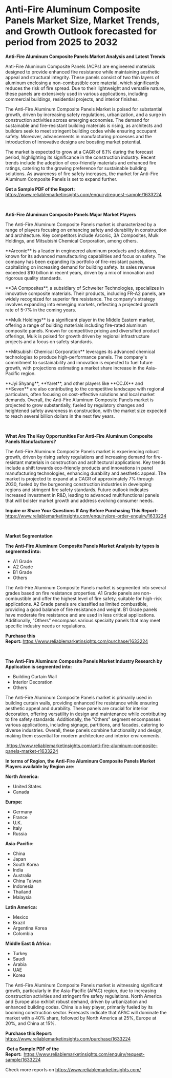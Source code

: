 <p><h1>Anti-Fire Aluminum Composite Panels Market Size, Market Trends, and Growth Outlook forecasted for period from 2025 to 2032</h1></p><p><strong>Anti-Fire Aluminum Composite Panels Market Analysis and Latest Trends</strong></p>
<p><p>Anti-Fire Aluminum Composite Panels (ACPs) are engineered materials designed to provide enhanced fire resistance while maintaining aesthetic appeal and structural integrity. These panels consist of two thin layers of aluminum enclosing a non-combustible core material, which significantly reduces the risk of fire spread. Due to their lightweight and versatile nature, these panels are extensively used in various applications, including commercial buildings, residential projects, and interior finishes.</p><p>The Anti-Fire Aluminum Composite Panels Market is poised for substantial growth, driven by increasing safety regulations, urbanization, and a surge in construction activities across emerging economies. The demand for sustainable and fire-resistant building materials is rising, as architects and builders seek to meet stringent building codes while ensuring occupant safety. Moreover, advancements in manufacturing processes and the introduction of innovative designs are boosting market potential. </p><p>The market is expected to grow at a CAGR of 6.1% during the forecast period, highlighting its significance in the construction industry. Recent trends include the adoption of eco-friendly materials and enhanced fire ratings, catering to the growing preference for sustainable building solutions. As awareness of fire safety increases, the market for Anti-Fire Aluminum Composite Panels is set to expand further.</p></p>
<p><strong>Get a Sample PDF of the Report:&nbsp;</strong> <a href="https://www.reliablemarketinsights.com/enquiry/request-sample/1633224?utm_campaign=3577&utm_medium=2&utm_source=Github&utm_content=ia&utm_term=29032025&utm_id=anti-fire-aluminum-composite-panels">https://www.reliablemarketinsights.com/enquiry/request-sample/1633224</a></p>
<p>&nbsp;</p>
<p><strong>Anti-Fire Aluminum Composite Panels Major Market Players</strong></p>
<p><p>The Anti-Fire Aluminum Composite Panels market is characterized by a range of players focusing on enhancing safety and durability in construction and architecture. Key competitors include Arconic, 3A Composites, Mulk Holdings, and Mitsubishi Chemical Corporation, among others.</p><p>**Arconic** is a leader in engineered aluminum products and solutions, known for its advanced manufacturing capabilities and focus on safety. The company has been expanding its portfolio of fire-resistant panels, capitalizing on increasing demand for building safety. Its sales revenue exceeded $10 billion in recent years, driven by a mix of innovation and rigorous quality standards.</p><p>**3A Composites**, a subsidiary of Schweiter Technologies, specializes in innovative composite materials. Their products, including FR-A2 panels, are widely recognized for superior fire resistance. The company's strategy involves expanding into emerging markets, reflecting a projected growth rate of 5-7% in the coming years.</p><p>**Mulk Holdings** is a significant player in the Middle Eastern market, offering a range of building materials including fire-rated aluminum composite panels. Known for competitive pricing and diversified product offerings, Mulk is poised for growth driven by regional infrastructure projects and a focus on safety standards.</p><p>**Mitsubishi Chemical Corporation** leverages its advanced chemical technologies to produce high-performance panels. The company's commitment to sustainability and innovation is expected to fuel future growth, with projections estimating a market share increase in the Asia-Pacific region.</p><p>**Jyi Shyang**, **Yaret**, and other players like **CCJX** and **Seven** are also contributing to the competitive landscape with regional particulars, often focusing on cost-effective solutions and local market demands. Overall, the Anti-Fire Aluminum Composite Panels market is projected to grow substantially, fueled by regulatory changes and heightened safety awareness in construction, with the market size expected to reach several billion dollars in the next few years.</p></p>
<p>&nbsp;</p>
<p><strong>What Are The Key Opportunities For Anti-Fire Aluminum Composite Panels Manufacturers?</strong></p>
<p><p>The Anti-Fire Aluminum Composite Panels market is experiencing robust growth, driven by rising safety regulations and increasing demand for fire-resistant materials in construction and architectural applications. Key trends include a shift towards eco-friendly products and innovations in panel manufacturing technologies, enhancing durability and aesthetic appeal. The market is projected to expand at a CAGR of approximately 7% through 2030, fueled by the burgeoning construction industries in developing regions and stringent fire safety standards. Future outlook indicates increased investment in R&D, leading to advanced multifunctional panels that will bolster market growth and address evolving consumer needs.</p></p>
<p><strong>Inquire or Share Your Questions If Any Before Purchasing This Report:</strong> <a href="https://www.reliablemarketinsights.com/enquiry/pre-order-enquiry/1633224?utm_campaign=3577&utm_medium=2&utm_source=Github&utm_content=ia&utm_term=29032025&utm_id=anti-fire-aluminum-composite-panels">https://www.reliablemarketinsights.com/enquiry/pre-order-enquiry/1633224</a></p>
<p>&nbsp;</p>
<p><strong>Market Segmentation</strong></p>
<p><strong>The Anti-Fire Aluminum Composite Panels Market Analysis by types is segmented into:</strong></p>
<p><ul><li>A1 Grade</li><li>A2 Grade</li><li>B1 Grade</li><li>Others</li></ul></p>
<p><p>The Anti-Fire Aluminum Composite Panels market is segmented into several grades based on fire resistance properties. A1 Grade panels are non-combustible and offer the highest level of fire safety, suitable for high-risk applications. A2 Grade panels are classified as limited combustible, providing a good balance of fire resistance and weight. B1 Grade panels have moderate fire resistance and are used in less critical applications. Additionally, "Others" encompass various specialty panels that may meet specific industry needs or regulations.</p></p>
<p><strong>Purchase this Report:&nbsp;</strong><a href="https://www.reliablemarketinsights.com/purchase/1633224?utm_campaign=3577&utm_medium=2&utm_source=Github&utm_content=ia&utm_term=29032025&utm_id=anti-fire-aluminum-composite-panels">https://www.reliablemarketinsights.com/purchase/1633224</a></p>
<p>&nbsp;</p>
<p><strong>The Anti-Fire Aluminum Composite Panels Market Industry Research by Application is segmented into:</strong></p>
<p><ul><li>Building Curtain Wall</li><li>Interior Decoration</li><li>Others</li></ul></p>
<p><p>The Anti-Fire Aluminum Composite Panels market is primarily used in building curtain walls, providing enhanced fire resistance while ensuring aesthetic appeal and durability. These panels are crucial for interior decoration, offering versatility in design and maintenance while contributing to fire safety standards. Additionally, the "Others" segment encompasses various applications, including signage, partitions, and facades, catering to diverse industries. Overall, these panels combine functionality and design, making them essential for modern architecture and interior environments.</p></p>
<p><a href="https://www.reliablemarketinsights.com/anti-fire-aluminum-composite-panels-market-r1633224?utm_campaign=3577&utm_medium=2&utm_source=Github&utm_content=ia&utm_term=29032025&utm_id=anti-fire-aluminum-composite-panels">&nbsp;https://www.reliablemarketinsights.com/anti-fire-aluminum-composite-panels-market-r1633224</a></p>
<p><strong>In terms of Region, the Anti-Fire Aluminum Composite Panels Market Players available by Region are:</strong></p>
<p>
    <p> <strong> North America: </strong>
        <ul>
            <li>United States</li>
            <li>Canada</li>
        </ul>
        </p> 
    <p> <strong> Europe: </strong>
        <ul>
            <li>Germany</li>
            <li>France</li>
            <li>U.K.</li>
            <li>Italy</li>
            <li>Russia</li>
        </ul>
        </p> 
    <p> <strong> Asia-Pacific: </strong>
        <ul>
            <li>China</li>
            <li>Japan</li>
            <li>South Korea</li>
            <li>India</li>
            <li>Australia</li>
            <li>China Taiwan</li>
            <li>Indonesia</li>
            <li>Thailand</li>
            <li>Malaysia</li>
        </ul>
        </p> 
    <p> <strong> Latin America: </strong>
        <ul>
            <li>Mexico</li>
            <li>Brazil</li>
            <li>Argentina Korea</li>
            <li>Colombia</li>
        </ul>
        </p> 
    <p> <strong> Middle East & Africa: </strong>
        <ul>
            <li>Turkey</li>
            <li>Saudi</li>
            <li>Arabia</li>
            <li>UAE</li>
            <li>Korea</li>
        </ul>
    </p>
    </p>
<p><p>The Anti-Fire Aluminum Composite Panels market is witnessing significant growth, particularly in the Asia-Pacific (APAC) region, due to increasing construction activities and stringent fire safety regulations. North America and Europe also exhibit robust demand, driven by urbanization and enhanced building codes. China is a key player, primarily fueled by its booming construction sector. Forecasts indicate that APAC will dominate the market with a 40% share, followed by North America at 25%, Europe at 20%, and China at 15%.</p></p>
<p><strong>Purchase this Report: </strong><a href="https://www.reliablemarketinsights.com/purchase/1633224?utm_campaign=3577&utm_medium=2&utm_source=Github&utm_content=ia&utm_term=29032025&utm_id=anti-fire-aluminum-composite-panels">https://www.reliablemarketinsights.com/purchase/1633224</a></p>
<p>&nbsp;<strong>Get a Sample PDF of the Report:&nbsp;&nbsp;</strong><a href="https://www.reliablemarketinsights.com/enquiry/request-sample/1633224?utm_campaign=3577&utm_medium=2&utm_source=Github&utm_content=ia&utm_term=29032025&utm_id=anti-fire-aluminum-composite-panels">https://www.reliablemarketinsights.com/enquiry/request-sample/1633224</a></p>
<p><strong></strong></p>
<p>Check more reports on <a href="https://www.reliablemarketinsights.com/?utm_campaign=3577&utm_medium=2&utm_source=Github&utm_content=ia&utm_term=29032025&utm_id=anti-fire-aluminum-composite-panels">https://www.reliablemarketinsights.com/</a></p>